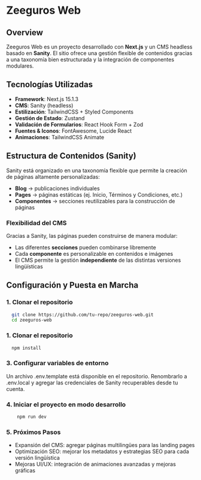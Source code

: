 # Zeeguros Web

## Overview

Zeeguros Web es un proyecto desarrollado con **Next.js** y un CMS headless basado en **Sanity**. El sitio ofrece una gestión flexible de contenidos gracias a una taxonomía bien estructurada y la integración de componentes modulares.

## Tecnologías Utilizadas

- **Framework**: Next.js 15.1.3
- **CMS**: Sanity (headless)
- **Estilización**: TailwindCSS + Styled Components
- **Gestión de Estado**: Zustand
- **Validación de Formularios**: React Hook Form + Zod
- **Fuentes & Iconos**: FontAwesome, Lucide React
- **Animaciones**: TailwindCSS Animate

## Estructura de Contenidos (Sanity)

Sanity está organizado en una taxonomía flexible que permite la creación de páginas altamente personalizadas:

- **Blog** → publicaciones individuales
- **Pages** → páginas estáticas (ej. Inicio, Términos y Condiciones, etc.)
- **Componentes** → secciones reutilizables para la construcción de páginas

### Flexibilidad del CMS

Gracias a Sanity, las páginas pueden construirse de manera modular:

- Las diferentes **secciones** pueden combinarse libremente
- Cada **componente** es personalizable en contenidos e imágenes
- El CMS permite la gestión **independiente** de las distintas versiones lingüísticas

## Configuración y Puesta en Marcha

### 1. Clonar el repositorio

```sh
  git clone https://github.com/tu-repo/zeeguros-web.git
  cd zeeguros-web
```

### 1. Clonar el repositorio

```sh
  npm install
```

### 3. Configurar variables de entorno

Un archivo .env.template está disponible en el repositorio. Renombrarlo a .env.local y agregar las credenciales de Sanity recuperables desde tu cuenta.

### 4. Iniciar el proyecto en modo desarrollo

```sh
    npm run dev
```

### 5. Próximos Pasos

- Expansión del CMS: agregar páginas multilingües para las landing pages
- Optimización SEO: mejorar los metadatos y estrategias SEO para cada versión lingüística
- Mejoras UI/UX: integración de animaciones avanzadas y mejoras gráficas
